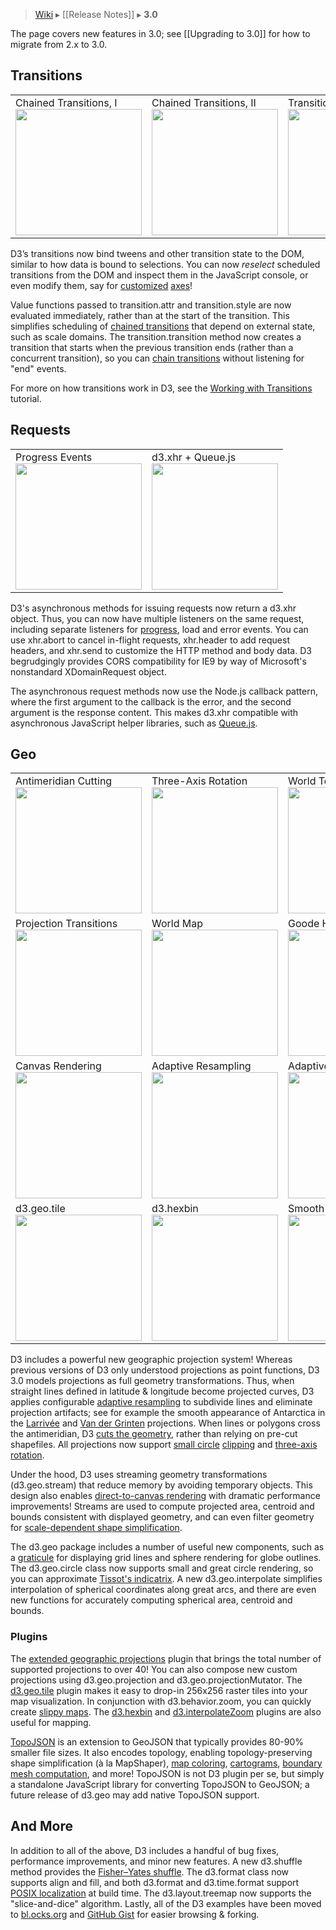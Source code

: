 > [Wiki](Home) ▸ [[Release Notes]] ▸ **3.0**

The page covers new features in 3.0; see [[Upgrading to 3.0]] for how to migrate from 2.x to 3.0.

## Transitions

<table>
  <tr height="146" valign="top">
    <td>Chained Transitions, I<br><a href="http://bl.ocks.org/3903818"><img src="https://raw.github.com/gist/3903818/thumbnail.png" width="202"></a></td>
    <td>Chained Transitions, II<br><a href="http://bl.ocks.org/3943967"><img src="https://raw.github.com/gist/3943967/thumbnail.png" width="202"></a></td>
    <td>Transition Reselection, I<br><a href="http://bl.ocks.org/4323929"><img src="https://raw.github.com/gist/4323929/thumbnail.png" width="202"></a></td>
    <td>Transition Reselection, II<br><a href="http://bl.ocks.org/3885705"><img src="https://raw.github.com/gist/3885705/thumbnail.png" width="202"></a></td>
  </tr>
</table>

D3’s transitions now bind tweens and other transition state to the DOM, similar to how data is bound to selections. You can now _reselect_ scheduled transitions from the DOM and inspect them in the JavaScript console, or even modify them, say for [customized](http://bl.ocks.org/3885705) [axes](http://bl.ocks.org/4323929)!

Value functions passed to transition.attr and transition.style are now evaluated immediately, rather than at the start of the transition. This simplifies scheduling of [chained transitions](http://bl.ocks.org/3903818) that depend on external state, such as scale domains. The transition.transition method now creates a transition that starts when the previous transition ends (rather than a concurrent transition), so you can [chain transitions](http://bl.ocks.org/3943967) without listening for "end" events.

For more on how transitions work in D3, see the [Working with Transitions](http://bost.ocks.org/mike/transition/) tutorial.

## Requests

<table>
  <tr height="146" valign="bottom">
    <td>Progress Events<br><a href="http://bl.ocks.org/3750941"><img src="https://raw.github.com/gist/3750941/thumbnail.png" width="202"></a></td>
    <td>d3.xhr + Queue.js<br><a href="http://bl.ocks.org/4060606"><img src="https://raw.github.com/gist/4060606/thumbnail.png" width="202"></a></td>
  </tr>
</table>

D3's asynchronous methods for issuing requests now return a d3.xhr object. Thus, you can now have multiple listeners on the same request, including separate listeners for [progress](http://bl.ocks.org/3750941), load and error events. You can use xhr.abort to cancel in-flight requests, xhr.header to add request headers, and xhr.send to customize the HTTP method and body data. D3 begrudgingly provides CORS compatibility for IE9 by way of Microsoft's nonstandard XDomainRequest object.

The asynchronous request methods now use the Node.js callback pattern, where the first argument to the callback is the error, and the second argument is the response content. This makes d3.xhr compatible with asynchronous JavaScript helper libraries, such as [Queue.js](/mbostock/queue).

## Geo

<table>
  <tr height="146" valign="top">
    <td>Antimeridian Cutting<br><a href="http://bl.ocks.org/3788999"><img src="https://raw.github.com/gist/3788999/thumbnail.png" width="202"></a></td>
    <td>Three-Axis Rotation<br><a href="http://bl.ocks.org/4282586"><img src="https://raw.github.com/gist/4282586/thumbnail.png" width="202"></a></td>
    <td>World Tour<br><a href="http://bl.ocks.org/4183330"><img src="https://raw.github.com/gist/4183330/thumbnail.png" width="202"></a></td>
    <td>Satellite + Graticule<br><a href="http://bl.ocks.org/3790444"><img src="https://raw.github.com/gist/3790444/thumbnail.png" width="202"></a></td>
  </tr>
  <tr height="146" valign="bottom">
    <td>Projection Transitions<br><a href="http://bl.ocks.org/3711652"><img src="https://raw.github.com/gist/3711652/thumbnail.png" width="202"></a></td>
    <td>World Map<br><a href="http://bl.ocks.org/4180634"><img src="https://raw.github.com/gist/4180634/thumbnail.png" width="202"></a></td>
    <td>Goode Homolosine<br><a href="http://bl.ocks.org/3739752"><img src="http://d3js.org/ex/goode-homolosine.png" width="202"></a></td>
    <td>Clipping<br><a href="http://www.jasondavies.com/maps/clip/"><img src="http://d3js.org/ex/geo-clip.png" width="202"></a></td>
  </tr>
  <tr height="146" valign="bottom">
    <td>Canvas Rendering<br><a href="http://bl.ocks.org/3783604"><img src="https://raw.github.com/gist/3783604/thumbnail.png" width="202"></a></td>
    <td>Adaptive Resampling<br><a href="http://bl.ocks.org/3795544"><img src="https://raw.github.com/gist/3795544/thumbnail.png" width="202"></a></td>
    <td>Adaptive Resampling, II<br><a href="http://bl.ocks.org/3796831"><img src="https://raw.github.com/gist/3796831/thumbnail.png" width="202"></a></td>
    <td>TopoJSON<br><a href="http://bl.ocks.org/4108203"><img src="https://raw.github.com/gist/4108203/thumbnail.png" width="202"></a></td>
  </tr>
  <tr height="146" valign="bottom">
    <td>d3.geo.tile<br><a href="http://bl.ocks.org/4150951"><img src="https://raw.github.com/gist/4150951/thumbnail.png" width="202"></a></td>
    <td>d3.hexbin<br><a href="http://bl.ocks.org/4330486"><img src="https://raw.github.com/gist/4330486/thumbnail.png" width="202"></a></td>
    <td>Smooth Zooming<br><a href="http://bl.ocks.org/3828981"><img src="https://raw.github.com/gist/3828981/thumbnail.png" width="202"></a></td>
    <td>Sinu-Mollweide<br><a href="http://bl.ocks.org/4319903"><img src="https://raw.github.com/gist/4319903/thumbnail.png" width="202"></a></td>
  </tr>
</table>

D3 includes a powerful new geographic projection system! Whereas previous versions of D3 only understood projections as point functions, D3 3.0 models projections as full geometry transformations. Thus, when straight lines defined in latitude & longitude become projected curves, D3 applies configurable [adaptive resampling](http://bl.ocks.org/3795544) to subdivide lines and eliminate projection artifacts; see for example the smooth appearance of Antarctica in the [Larrivée](http://bl.ocks.org/3719042) and [Van der Grinten](http://bl.ocks.org/3796831) projections. When lines or polygons cross the antimeridian, D3 [cuts the geometry](http://bl.ocks.org/3788999), rather than relying on pre-cut shapefiles. All projections now support [small circle](http://bl.ocks.org/3790444) [clipping](http://www.jasondavies.com/maps/clip/) and [three-axis rotation](http://bl.ocks.org/4282586).

Under the hood, D3 uses streaming geometry transformations (d3.geo.stream) that reduce memory by avoiding temporary objects. This design also enables [direct-to-canvas rendering](http://bl.ocks.org/4183330) with dramatic performance improvements! Streams are used to compute projected area, centroid and bounds consistent with displayed geometry, and can even filter geometry for [scale-dependent shape simplification](http://bost.ocks.org/mike/simplify/).

The d3.geo package includes a number of useful new components, such as a [graticule](http://bl.ocks.org/3664049) for displaying grid lines and sphere rendering for globe outlines. The d3.geo.circle class now supports small and great circle rendering, so you can approximate [Tissot's indicatrix](http://bl.ocks.org/4052873). A new d3.geo.interpolate simplifies interpolation of spherical coordinates along great arcs, and there are even new functions for accurately computing spherical area, centroid and bounds.

### Plugins

The [extended geographic projections](/d3/d3-plugins/tree/master/geo/projection) plugin that brings the total number of supported projections to over 40! You can also compose new custom projections using d3.geo.projection and d3.geo.projectionMutator. The [d3.geo.tile](http://bl.ocks.org/4150951) plugin makes it easy to drop-in 256x256 raster tiles into your map visualization. In conjunction with d3.behavior.zoom, you can quickly create [slippy maps](http://bl.ocks.org/4132797). The [d3.hexbin](http://bl.ocks.org/4330486) and [d3.interpolateZoom](http://bl.ocks.org/3828981) plugins are also useful for mapping.

[TopoJSON](https://github.com/mbostock/topojson) is an extension to GeoJSON that typically provides 80-90% smaller file sizes. It also encodes topology, enabling topology-preserving shape simplification (à la MapShaper), [map coloring](http://bl.ocks.org/4180634), [cartograms](http://prag.ma/code/d3-cartogram/), [boundary mesh computation](http://bl.ocks.org/4090870), and more! TopoJSON is not D3 plugin per se, but simply a standalone JavaScript library for converting TopoJSON to GeoJSON; a future release of d3.geo may add native TopoJSON support.

## And More

In addition to all of the above, D3 includes a handful of bug fixes, performance improvements, and minor new features. A new d3.shuffle method provides the [Fisher–Yates shuffle](http://bost.ocks.org/mike/shuffle/). The d3.format class now supports align and fill, and both d3.format and d3.time.format support [POSIX localization](http://en.wikipedia.org/wiki/Locale) at build time. The d3.layout.treemap now supports the "slice-and-dice" algorithm. Lastly, all of the D3 examples have been moved to [bl.ocks.org](http://bl.ocks.org) and [GitHub Gist](http://gist.github.com) for easier browsing & forking.

